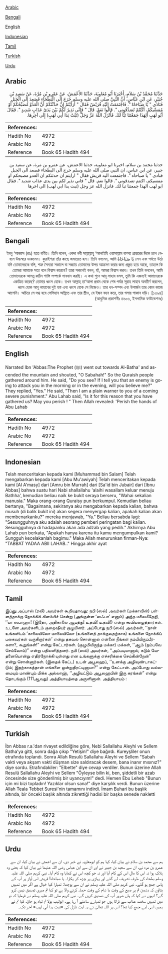 [Arabic](#arabic)

[Bengali](#bengali)

[English](#english)

[Indonesian](#indonesian)

[Tamil](#tamil)

[Turkish](#turkish)

[Urdu](#urdu)

## Arabic


<div dir="rtl" lang="ar" style={{fontSize:'larger',backgroundColor:'#f8f9fa',padding:20}}>
حَدَّثَنَا مُحَمَّدُ بْنُ سَلاَمٍ، أَخْبَرَنَا أَبُو مُعَاوِيَةَ، حَدَّثَنَا الأَعْمَشُ، عَنْ عَمْرِو بْنِ مُرَّةَ، عَنْ سَعِيدِ بْنِ جُبَيْرٍ، عَنِ ابْنِ عَبَّاسٍ، أَنَّ النَّبِيَّ صلى الله عليه وسلم خَرَجَ إِلَى الْبَطْحَاءِ فَصَعِدَ إِلَى الْجَبَلِ فَنَادَى ‏"‏ يَا صَبَاحَاهْ ‏"‏‏.‏ فَاجْتَمَعَتْ إِلَيْهِ قُرَيْشٌ فَقَالَ ‏"‏ أَرَأَيْتُمْ إِنْ حَدَّثْتُكُمْ أَنَّ الْعَدُوَّ مُصَبِّحُكُمْ أَوْ مُمَسِّيكُمْ، أَكُنْتُمْ تُصَدِّقُونِي ‏"‏‏.‏ قَالُوا نَعَمْ‏.‏ قَالَ ‏"‏ فَإِنِّي نَذِيرٌ لَكُمْ بَيْنَ يَدَىْ عَذَابٍ شَدِيدٍ ‏"‏‏.‏ فَقَالَ أَبُو لَهَبٍ أَلِهَذَا جَمَعْتَنَا تَبًّا لَكَ‏.‏ فَأَنْزَلَ اللَّهُ عَزَّ وَجَلَّ ‏(‏تَبَّتْ يَدَا أَبِي لَهَبٍ‏)‏ إِلَى آخِرِهَا‏.‏
</div>
<div style={{backgroundColor:'#f8f9fa',padding:20, marginBottom: 10}}><table> <thead> <tr> <th>References:</th> <th></th> </tr> </thead> <tbody><tr><td>Hadith No</td><td>4972</td></tr><tr><td>Arabic No</td><td>4972</td></tr><tr><td>Reference</td><td>Book 65 Hadith 494</td></tr></tbody></table></div>


<div dir="rtl" lang="ar" style={{fontSize:'larger',backgroundColor:'#f8f9fa',padding:20}}>
حدثنا محمد بن سلام، اخبرنا ابو معاوية، حدثنا الاعمش، عن عمرو بن مرة، عن سعيد بن جبير، عن ابن عباس، ان النبي صلى الله عليه وسلم خرج الى البطحاء فصعد الى الجبل فنادى " يا صباحاه ". فاجتمعت اليه قريش فقال " ارايتم ان حدثتكم ان العدو مصبحكم او ممسيكم، اكنتم تصدقوني ". قالوا نعم. قال " فاني نذير لكم بين يدى عذاب شديد ". فقال ابو لهب الهذا جمعتنا تبا لك. فانزل الله عز وجل (تبت يدا ابي لهب) الى اخرها
</div>
<div style={{backgroundColor:'#f8f9fa',padding:20, marginBottom: 10}}><table> <thead> <tr> <th>References:</th> <th></th> </tr> </thead> <tbody><tr><td>Hadith No</td><td>4972</td></tr><tr><td>Arabic No</td><td>4972</td></tr><tr><td>Reference</td><td>Book 65 Hadith 494</td></tr></tbody></table></div>

## Bengali


<div dir="rtl" lang="bn" style={{fontSize:'larger',backgroundColor:'#f8f9fa',padding:20}}>
ইবনু ‘আব্বাস (রাঃ) হতে বর্ণিত। তিনি বলেন, একদা নবী সাল্লাল্লাহু ‘আলাইহি ওয়াসাল্লাম বাত্হা প্রান্তরের দিকে চলে গেলেন এবং পর্বতে উঠে يَا صَبَاحَاهْ বলে উচ্চস্বরে ডাকলেন। কুরাইশরা তাঁর কাছে জমায়েত হল। তিনি বললেন, আমি যদি তোমাদেরকে বলি, শত্রু সৈন্যরা সকালে বা সন্ধ্যায় তোমাদের উপর আক্রমণ করার জন্য প্রস্তুত হয়ে আছে, তাহলে কি তোমরা আমাকে সত্য বলে বিশ্বাস করেবে? তারা সকলেই বলল, হাঁ, আমরা বিশ্বাস করব। তখন তিনি বললেন, আমি তোমাদেরকে আসন্ন কঠিন শাস্তি সম্পর্কে সাবধান করছি। এ কথা শুনে আবূ লাহাব বলল, তুমি কি এজন্যই আমাদেরকে একত্রিত করেছ? তোমার ধ্বংস হোক। তখন আল্লাহ্ তা‘আলা প্রথম থেকে শেষ পর্যন্ত সূরাহ লাহাব অবতীর্ণ করলেন, ধ্বংস হোক আবূ লাহাবের দুই হস্ত এবং ধ্বংস হোক সে নিজেও। তার ধন-সম্পদ এবং উপার্জন তার কোন কাজে আসেনি। অচিরে সে দগ্ধ হবে লেলিহান অগ্নিতে এবং তার স্ত্রীও, যে ইন্ধন বহন করে, তার গলায় পাকান দড়ি। [১৩৯৪] (আধুনিক প্রকাশনীঃ ৪৬০৩, ইসলামিক ফাউন্ডেশনঃ)
</div>
<div style={{backgroundColor:'#f8f9fa',padding:20, marginBottom: 10}}><table> <thead> <tr> <th>References:</th> <th></th> </tr> </thead> <tbody><tr><td>Hadith No</td><td>4972</td></tr><tr><td>Arabic No</td><td>4972</td></tr><tr><td>Reference</td><td>Book 65 Hadith 494</td></tr></tbody></table></div>

## English


<div dir="ltr" lang="en" style={{fontSize:'larger',backgroundColor:'#f8f9fa',padding:20}}>
Narrated Ibn 'Abbas:The Prophet (ﷺ) went out towards Al-Batha' and ascended the mountain and shouted, "O Sabahah!" So the Quraish people gathered around him. He said, "Do you see? If I tell you that an enemy is going to attack you in the morning or in the evening, will you believe me?" They replied, "Yes." He said, "Then I am a plain warner to you of a coming severe punishment." Abu Lahab said, "Is it for this reason that you have gathered us? May you perish ! " Then Allah revealed: 'Perish the hands of Abu Lahab
</div>
<div style={{backgroundColor:'#f8f9fa',padding:20, marginBottom: 10}}><table> <thead> <tr> <th>References:</th> <th></th> </tr> </thead> <tbody><tr><td>Hadith No</td><td>4972</td></tr><tr><td>Arabic No</td><td>4972</td></tr><tr><td>Reference</td><td>Book 65 Hadith 494</td></tr></tbody></table></div>

## Indonesian


<div dir="ltr" lang="id" style={{fontSize:'larger',backgroundColor:'#f8f9fa',padding:20}}>
Telah menceritakan kepada kami [Muhammad bin Salam] Telah mengabarkan kepada kami [Abu Mu'awiyah] Telah menceritakan kepada kami [Al A'masy] dari [Amru bin Murrah] dari [Sa'id bin Jubair] dari [Ibnu Abbas] bahwa suatu hari Nabi shallallahu 'alaihi wasallam keluar menuju Bathha', kemudian beliau naik ke bukit seraya berseru, "Wahai sekalian manusia." Maka orang-orang Quraisy pun berkumpul. Kemudian beliau bertanya, "Bagaimana, sekiranya aku mengabarkan kepada kalian, bahwa musuh (di balik bukit ini) akan segera menyergap kalian, apakah kalian akan membenarkanku?" mereka menjawab, "Ya." Beliau bersabda lagi: "Sesungguhnya aku adalah seorang pemberi peringatan bagi kalian. Sesungguhnya di hadapanku akan ada adzab yang pedih." Akhirnya Abu Lahab pun berkata, "Apakah hanya karena itu kamu mengumpulkan kami? Sungguh kecelakanlah bagimu." Maka Allah menurunkan firman-Nya: "TABBAT YADAA ABII LAHAB.." Hingga akhir ayat
</div>
<div style={{backgroundColor:'#f8f9fa',padding:20, marginBottom: 10}}><table> <thead> <tr> <th>References:</th> <th></th> </tr> </thead> <tbody><tr><td>Hadith No</td><td>4972</td></tr><tr><td>Arabic No</td><td>4972</td></tr><tr><td>Reference</td><td>Book 65 Hadith 494</td></tr></tbody></table></div>

## Tamil


<div dir="ltr" lang="ta" style={{fontSize:'larger',backgroundColor:'#f8f9fa',padding:20}}>
இப்னு அப்பாஸ் (ரலி) அவர்கள் கூறியதாவது: நபி (ஸல்) அவர்கள் (மக்காவின்) பள்ளத்தாக்கு நோக்கிக் கிளம்பிச் சென்று (அங்குள்ள ‘ஸஃபா’ எனும்) அந்த மலைமீதேறி, ‘‘யா ஸபாஹா! (இதோ, அதிகாலை ஆபத்து! உதவி! உதவி!) என்று கூவியழைத்தார்கள். உடனே அவர்களிடம் குறைஷியர் குழுமினர். அப்போது நபி (ஸல்) அவர்கள், ‘‘நான் உங்களிடம் ‘காலையிலோ மாலையிலோ (உங்களைத் தாக்குவதற்காக) உங்களை நோக்கிப் பகைவர்கள் வருகிறார்கள்’ என்று தகவல் சொன்னால் என்னை நீங்கள் நம்பியிருப்பீர்களா?, கூறுங்கள்!” என்று கேட்டார்கள். (குழுமியிருந்த மக்கா) மக்கள், ‘‘ஆம் (நம்பவே செய்வோம்)” என்று பதிலளித்தனர். நபி (ஸல்) அவர்கள், ‘‘அப்படியானால், கடும் வேதனையொன்று எதிர்நோக்கி யுள்ளது என உங்களுக்கு எச்சரிக்கை செய்கின்றேன்” என்று சொன்னார்கள். (இதைக் கேட்ட) உடன் அபூலஹப், ‘‘உனக்கு அழிவுண்டாகட்டும்; இதற்காகத்தான் எங்களை ஒன்றுதிரட்டினாயா?” என்று கேட்டான். அப்போது வல்லமையும் மாண்பும் மிக்க அல்லாஹ், ‘‘அழியட்டும் அபூலஹபின் இரு கரங்கள்” என்று தொடங்கும் (111ஆவது) அத்தியாயத்தை அருளினான். அத்தியாயம் :
</div>
<div style={{backgroundColor:'#f8f9fa',padding:20, marginBottom: 10}}><table> <thead> <tr> <th>References:</th> <th></th> </tr> </thead> <tbody><tr><td>Hadith No</td><td>4972</td></tr><tr><td>Arabic No</td><td>4972</td></tr><tr><td>Reference</td><td>Book 65 Hadith 494</td></tr></tbody></table></div>

## Turkish


<div dir="ltr" lang="tr" style={{fontSize:'larger',backgroundColor:'#f8f9fa',padding:20}}>
İbn Abbas r.a.'dan rivayet edildiğine göre, Nebi Sallallahu Aleyhi ve Sellem Batha'ya gitti, sonra dağa çıkıp "Yetişin!" diye bağırdı. Kureyşliler onun etrafında toplandı. Sonra Allah Resulü Sallallahu Aleyhi ve Sellem "Sabah vakti veya akşam vakti düşman size saldıracak desem, bana inanır mısınız?" diye sordu. Etrafındakiler: "Elbette" diye cevap verdiler. Bunun üzerine Allah Resulü Sallallahu Aleyhi ve Sellem "Öyleyse bilin ki, ben, şiddetli bir azab öncesinde size gönderilmiş bir uyancıyım!" dedi. Hemen Ebu Leheb "Bunun için mi bizi topladın! Yazıklar olsun sana!" diye karşılık verdi. Bunun üzerine Allah Teala Tebbet Suresi'nin tamamını indirdi. İmam Buhari bu başlık altında, bir önceki başlık altında zikrettiği hadisi bir başka senede nakletti
</div>
<div style={{backgroundColor:'#f8f9fa',padding:20, marginBottom: 10}}><table> <thead> <tr> <th>References:</th> <th></th> </tr> </thead> <tbody><tr><td>Hadith No</td><td>4972</td></tr><tr><td>Arabic No</td><td>4972</td></tr><tr><td>Reference</td><td>Book 65 Hadith 494</td></tr></tbody></table></div>

## Urdu


<div dir="rtl" lang="ur" style={{fontSize:'larger',backgroundColor:'#f8f9fa',padding:20}}>
ہم سے محمد بن سلام نے بیان کیا، کہا ہم کو ابومعاویہ نے خبر دی، ان سے اعمش نے بیان کیا، ان سے عمرو بن مرہ نے، ان سے سعید بن جبیر نے اور ان سے ابن عباس رضی اللہ عنہما نے بیان کیا کہ یعنی وہ ہلاک ہوا نہ اس کا مال اس کے کام آیا اور نہ جو کچھ اس نے کمایا وہ کام آیا۔ نبی کریم صلی اللہ علیہ وسلم بطحاء کی طرف تشریف لے گئے اور پہاڑی پر چڑھ کر پکارا۔ یا صباحاہ! قریش اس آواز پر آپ کے پاس جمع ہو گئے۔ نبی کریم صلی اللہ علیہ وسلم نے ان سے پوچھا: تمہارا کیا خیال ہے اگر میں تمہیں بتاؤں کہ دشمن تم پر صبح کے وقت یا شام کے وقت حملہ کرنے والا ہے تو کیا تم میری تصدیق نہیں کرو گے؟ انہوں نے کہا کہ ہاں ضرور آپ کی تصدیق کریں گے۔ نبی کریم صلی اللہ علیہ وسلم نے فرمایا کہ تو میں تمہیں سخت عذاب سے ڈراتا ہوں جو تمہارے سامنے آ رہا ہے۔ ابولہب بولا تم تباہ ہو جاؤ۔ کیا تم نے ہمیں اسی لیے جمع کیا تھا؟ اس پر اللہ تعالیٰ نے یہ آیت نازل کی «تبت يدا أبي لهب‏» آخر تک۔
</div>
<div style={{backgroundColor:'#f8f9fa',padding:20, marginBottom: 10}}><table> <thead> <tr> <th>References:</th> <th></th> </tr> </thead> <tbody><tr><td>Hadith No</td><td>4972</td></tr><tr><td>Arabic No</td><td>4972</td></tr><tr><td>Reference</td><td>Book 65 Hadith 494</td></tr></tbody></table></div>